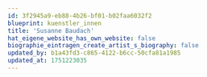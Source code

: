 ```yaml
---
id: 3f2945a9-eb88-4b26-bf01-b02faa6032f2
blueprint: kuenstler_innen
title: 'Susanne Baudach'
hat_eigene_website_has_own_website: false
biographie_eintragen_create_artist_s_biography: false
updated_by: b1a43fd3-c865-4122-b6cc-50cfa81a1985
updated_at: 1751223035
---
```

